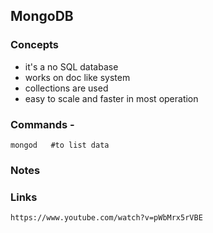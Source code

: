 ## MongoDB

### Concepts 

- it's a no SQL database
- works on doc like system
- collections are used 
- easy to scale and faster in most operation

### Commands - 

```shell
mongod   #to list data

```





### Notes 









### Links 

```
https://www.youtube.com/watch?v=pWbMrx5rVBE
```

